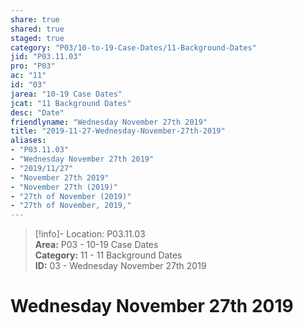 ```yaml
---  
share: true  
shared: true  
staged: true  
category: "P03/10-to-19-Case-Dates/11-Background-Dates"  
jid: "P03.11.03"  
pro: "P03"  
ac: "11"  
id: "03"  
jarea: "10-19 Case Dates"  
jcat: "11 Background Dates"  
desc: "Date"  
friendlyname: "Wednesday November 27th 2019"  
title: "2019-11-27-Wednesday-November-27th-2019"  
aliases:   
- "P03.11.03"  
- "Wednesday November 27th 2019"  
- "2019/11/27"  
- "November 27th 2019"  
- "November 27th (2019)"  
- "27th of November (2019)"  
- "27th of November, 2019,"  
---  
```

>[!info]- Location: P03.11.03  
>**Area:** P03 - 10-19 Case Dates  
>**Category:** 11 - 11 Background Dates  
>**ID:** 03 - Wednesday November 27th 2019  
  
# Wednesday November 27th 2019  
